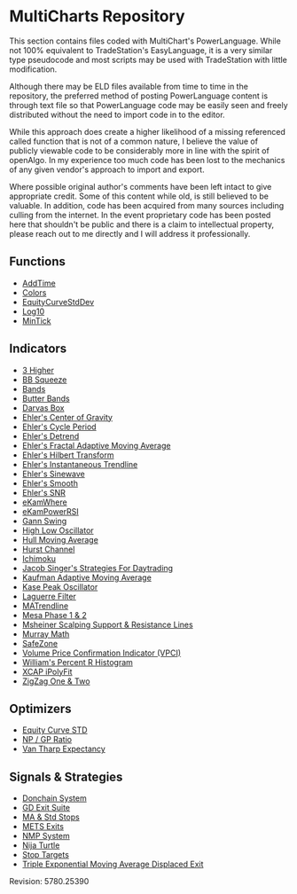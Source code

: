 # MultiCharts Repository #
This section contains files coded with MultiChart's PowerLanguage. While not 100% equivalent to TradeStation's EasyLanguage, it is a very similar type pseudocode and most scripts may be used with TradeStation with little modification.

Although there may be ELD files available from time to time in the repository, the preferred method of posting PowerLanguage content is through text file so that PowerLanguage code may be easily seen and freely distributed without the need to import code in to the editor.  

While this approach does create a higher likelihood of a missing referenced called function that is not of a common nature, I believe the value of publicly viewable code to be considerably more in line with the spirit of openAlgo. In my experience too much code has been lost to the mechanics of any given vendor's approach to import and export.

Where possible original author's comments have been left intact to give appropriate credit. Some of this content while old, is still believed to be valuable. In addition, code has been acquired from many sources including culling from the internet. In the event proprietary code has been posted here that shouldn't be public and there is a claim to intellectual property, please reach out to me directly and I will address it professionally.

## Functions ##
- [AddTime](https://github.com/zweiein/openAlgo/tree/master/MultiCharts/Functions/AddTime "AddTime")
- [Colors](https://github.com/zweiein/openAlgo/tree/master/MultiCharts/Functions/Colors "Colors")
- [EquityCurveStdDev](https://github.com/zweiein/openAlgo/tree/master/MultiCharts/Functions/EquityCurveStdDev "EquityCurveStdDev")
- [Log10](https://github.com/zweiein/openAlgo/tree/master/MultiCharts/Functions/Log10 "Log10")
- [MinTick](https://github.com/zweiein/openAlgo/tree/master/MultiCharts/Functions/MinTick "MinTick")

## Indicators ##
- [3 Higher](https://github.com/zweiein/openAlgo/tree/master/MultiCharts/Indicators/3%20Higher "3 Higher")
- [BB Squeeze](https://github.com/zweiein/openAlgo/tree/master/MultiCharts/Indicators/BB%20Squeeze "BB Squeeze")
- [Bands](https://github.com/zweiein/openAlgo/tree/master/MultiCharts/Indicators/Bands "Bands")
- [Butter Bands](https://github.com/zweiein/openAlgo/tree/master/MultiCharts/Indicators/Butter%20Bands "Butter Bands")
- [Darvas Box](https://github.com/zweiein/openAlgo/tree/master/MultiCharts/Indicators/Darvas%20Box "Darvas Box")
- [Ehler's Center of Gravity](https://github.com/zweiein/openAlgo/tree/master/MultiCharts/Indicators/Ehlers%20Center%20of%20Gravity "Ehler's Center of Gravity")
- [Ehler's Cycle Period](https://github.com/zweiein/openAlgo/tree/master/MultiCharts/Indicators/Ehlers%20Cycle%20Period "Ehler's Cycle Period")
- [Ehler's Detrend](https://github.com/zweiein/openAlgo/tree/master/MultiCharts/Indicators/Ehlers%20Detrend "Ehler's Detrend")
- [Ehler's Fractal Adaptive Moving Average](https://github.com/zweiein/openAlgo/tree/master/MultiCharts/Indicators/Ehlers%20Fractal%20Adaptive%20Moving%20Average "Ehler's FRAMA")
- [Ehler's Hilbert Transform](https://github.com/zweiein/openAlgo/tree/master/MultiCharts/Indicators/Ehlers%20Hilbert%20Transform "Ehler's Hilbert Transform")
- [Ehler's Instantaneous Trendline](https://github.com/zweiein/openAlgo/tree/master/MultiCharts/Indicators/Ehlers%20Instantaneous%20Trendline "Ehler's Instantaneous Trendline")
- [Ehler's Sinewave](https://github.com/zweiein/openAlgo/tree/master/MultiCharts/Indicators/Ehlers%20Sinewave "Ehler's Sinewave")
- [Ehler's Smooth](https://github.com/zweiein/openAlgo/tree/master/MultiCharts/Indicators/Ehlers%20Smooth "Ehler's Smooth")
- [Ehler's SNR](https://github.com/zweiein/openAlgo/tree/master/MultiCharts/Indicators/Ehlers%20SNR "Ehler's SNR")
- [eKamWhere](https://github.com/zweiein/openAlgo/tree/master/MultiCharts/Indicators/eKamWhere "eKamWhere")
- [eKamPowerRSI](https://github.com/zweiein/openAlgo/tree/master/MultiCharts/Indicators/eKamPowerRSI "eKamPowerRSI")
- [Gann Swing](https://github.com/zweiein/openAlgo/tree/master/MultiCharts/Indicators/Gann%20Swing "Gann Swing")
- [High Low Oscillator](https://github.com/zweiein/openAlgo/tree/master/MultiCharts/Indicators/High%20Low%20Oscillator "High Low Oscillator")
- [Hull Moving Average](https://github.com/zweiein/openAlgo/tree/master/MultiCharts/Indicators/Hull%20Moving%20Average "Hull Moving Average")
- [Hurst Channel](https://github.com/zweiein/openAlgo/tree/master/MultiCharts/Indicators/Hurst%20Channel "Hurst Channel")
- [Ichimoku](https://github.com/zweiein/openAlgo/tree/master/MultiCharts/Indicators/Ichimoku "Ichimoku")
- [Jacob Singer's Strategies For Daytrading](https://github.com/zweiein/openAlgo/tree/master/MultiCharts/Indicators/Jacob%20Singer's%20Strategies%20For%20Daytrading "Jacob Singer's Strategies For Daytrading")
- [Kaufman Adaptive Moving Average](https://github.com/zweiein/openAlgo/tree/master/MultiCharts/Indicators/Kaufman%20Adaptive%20Moving%20Average "Kaufman Adaptive Moving Average")
- [Kase Peak Oscillator](https://github.com/zweiein/openAlgo/tree/master/MultiCharts/Indicators/Kase%20Peak%20Oscillator "Kase Peak Oscillator")
- [Laguerre Filter](https://github.com/zweiein/openAlgo/tree/master/MultiCharts/Indicators/Laguerre%20Filter%201%20%26%202 "Laguerre Filter 1 & 2")
- [MATrendline](https://github.com/zweiein/openAlgo/tree/master/MultiCharts/Indicators/MATrendline "MATrendline")
- [Mesa Phase 1 & 2](https://github.com/zweiein/openAlgo/tree/master/MultiCharts/Indicators/Mesa%20Phase%201%20%26%202 "Mesa Phase 1 & 2")
- [Msheiner Scalping Support & Resistance Lines](https://github.com/zweiein/openAlgo/tree/master/MultiCharts/Indicators/Msheiner%20Scalping%20Support%20%26%20Resistance%20Lines "Msheiner Scalping Support & Resistance Lines")
- [Murray Math](https://github.com/zweiein/openAlgo/tree/master/MultiCharts/Indicators/Murray%20Math "Murray Math")
- [SafeZone](https://github.com/zweiein/openAlgo/tree/master/MultiCharts/Indicators/SafeZone "SafeZone")
- [Volume Price Confirmation Indicator (VPCI)](https://github.com/zweiein/openAlgo/tree/master/MultiCharts/Indicators/VPCI "Volume Price Confirmation Indicator (VPCI)")
- [William's Percent R Histogram](https://github.com/zweiein/openAlgo/tree/master/MultiCharts/Indicators/W%25R%20Histogram "William's Percent R Histogram")
- [XCAP iPolyFit](https://github.com/zweiein/openAlgo/tree/master/MultiCharts/Indicators/XCAP%20iPolyFit "XCAP iPolyFit")
- [ZigZag One & Two](https://github.com/zweiein/openAlgo/tree/master/MultiCharts/Indicators/ZigZag%20One%20%26%20Two "ZigZag One & Two")

## Optimizers ##
- [Equity Curve STD](https://github.com/zweiein/openAlgo/tree/master/MultiCharts/Optimizations/Equity%20Curve%20STD "Equity Curve STD")
- [NP / GP Ratio](https://github.com/zweiein/openAlgo/tree/master/MultiCharts/Optimizations/NP-GP-ratio "NP / GP Ratio")
- [Van Tharp Expectancy](https://github.com/zweiein/openAlgo/tree/master/MultiCharts/Optimizations/Van%20Tharp%20Expectancy "Van Tharp Expectancy")

## Signals & Strategies ##
- [Donchain System](https://github.com/zweiein/openAlgo/tree/master/MultiCharts/Signals%20%26%20Strategies/Donchain%20System "Donchain System")
- [GD Exit Suite](https://github.com/zweiein/openAlgo/tree/master/MultiCharts/Signals%20%26%20Strategies/GD-exit-suite "GD Exit Suite")
- [MA & Std Stops](https://github.com/zweiein/openAlgo/tree/master/MultiCharts/Signals%20%26%20Strategies/MA%20%26%20Std%20Stops "MA & Std Stops")
- [METS Exits](https://github.com/zweiein/openAlgo/tree/master/MultiCharts/Signals%20%26%20Strategies/METS%20Exits "METS Exits")
- [NMP System](https://github.com/zweiein/openAlgo/tree/master/MultiCharts/Signals%20%26%20Strategies/NMP%20System "NMP System")
- [Nija Turtle](https://github.com/zweiein/openAlgo/tree/master/MultiCharts/Signals%20%26%20Strategies/Nija%20Turtle "Nija Turtle")
- [Stop Targets](https://github.com/zweiein/openAlgo/tree/master/MultiCharts/Signals%20%26%20Strategies/Stop%20Targets "Stop Targets")
- [Triple Exponential Moving Average Displaced Exit](https://github.com/zweiein/openAlgo/tree/master/MultiCharts/Signals%20%26%20Strategies/Triple%20XMA%20Displaced%20Exit "Triple Exponential Moving Average Displaced Exit")

Revision: 5780.25390
